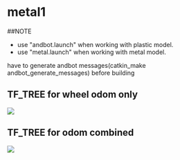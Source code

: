 # metal1
##NOTE
  * use "andbot.launch" when working with plastic model.
  * use "metal.launch" when working with metal model.

have to generate andbot messages(catkin_make andbot_generate_messages) before building 


## TF_TREE for wheel odom only
![](https://github.com/piliwilliam0306/metal1/blob/master/andbot_launch.png)

## TF_TREE for odom combined
![](https://github.com/piliwilliam0306/metal1/blob/master/andbot_ekf_launch.png)
